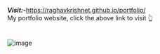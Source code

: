 ***Visit:-***<a href="https://raghavkrishnet.github.io/portfolio/">https://raghavkrishnet.github.io/portfolio/</a>
<br>
My portfolio website, click the above link to visit 👆
<br>
<br>
<br>
![image](https://user-images.githubusercontent.com/66867030/190923026-9df2b297-9fe2-41ea-9f58-a9fa8dcf9dd6.png)

